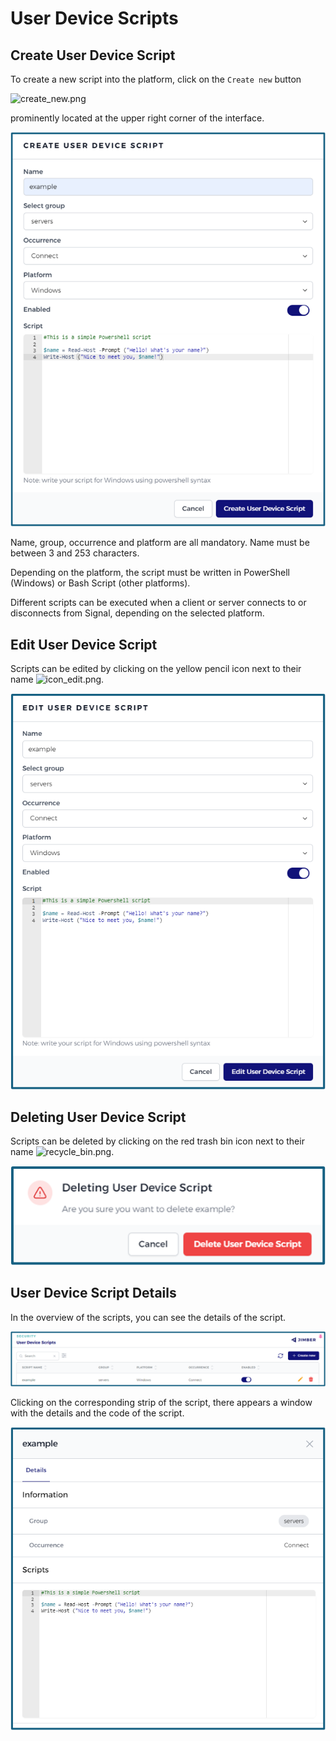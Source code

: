# User Device Scripts


## Create User Device Script 
To create a new script into the platform, click on the `Create new`  button

![create_new.png](/create_new.png)

prominently located at the upper right corner of the interface.



![create_script.png](create_script.png ':size=500')

Name, group, occurrence and platform are all mandatory.
Name must be between 3 and 253 characters.

Depending on the platform, the script must be written in PowerShell (Windows) or Bash Script (other platforms).

Different scripts can be executed when a client or server connects to or disconnects from Signal, depending on the selected platform.

## Edit User Device Script

Scripts can be edited by clicking on the yellow pencil icon next to their name ![icon_edit.png](/icon_edit.png ':size=35').


![edit_script.png](edit_script.png ':size=500')

## Deleting User Device Script

Scripts can be deleted by clicking on the red trash bin icon next to their name ![recycle_bin.png](/icon_delete.png ':size=35').

![delete_script.png](delete_script.png ':size=500')

## User Device Script Details

In the overview of the scripts, you can see the details of the script. 

![overview_scripts.png](overview_scripts.png ':size=800')


Clicking on the corresponding strip of the script, there appears a window with the details and the code of the script.

![script_details.png](script_details.png ':size=500')